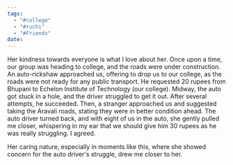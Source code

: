 ```yaml
---
tags:
  - "#college"
  - "#ruchi"
  - "#Friends"
date:
---
```


Her kindness towards everyone is what I love about her. Once upon a time, our group was heading to college, and the roads were under construction. An auto-rickshaw approached us, offering to drop us to our college, as the roads were not ready for any public transport. He requested 20 rupees from Bhupani to Echelon Institute of Technology (our college). Midway, the auto got stuck in a hole, and the driver struggled to get it out. After several attempts, he succeeded. Then, a stranger approached us and suggested taking the Aravali roads, stating they were in better condition ahead. The auto driver turned back, and with eight of us in the auto, she gently pulled me closer, whispering in my ear that we should give him 30 rupees as he was really struggling. I agreed.

Her caring nature, especially in moments like this, where she showed concern for the auto driver's struggle, drew me closer to her.